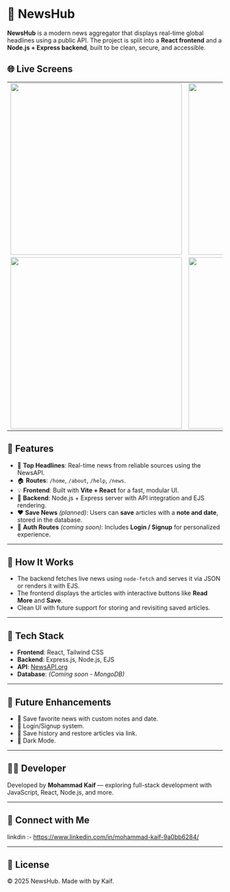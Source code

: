 # 📰 NewsHub

**NewsHub** is a modern news aggregator that displays real-time global headlines using a public API. The project is split into a **React frontend** and a **Node.js + Express backend**, built to be clean, secure, and accessible.

## 🌐 Live Screens

<table>
  <tr>
    <td>
      <img src="https://github.com/user-attachments/assets/038c6f53-3927-4aed-b713-46d4c8675c33" width="400"/>
    </td>
    <td>
      <img src="https://github.com/user-attachments/assets/f13d29dc-feb6-4a16-871a-53282852e5fc" width="400"/>
    </td>
  </tr>
  <tr>
    <td>
      <img src="https://github.com/user-attachments/assets/fbc4e059-0424-4abe-8bb1-14b28db34510" width="400"/>
    </td>
    <td>
      <img src="https://github.com/user-attachments/assets/14360cff-0d3d-45a8-8e5b-cc0c8bfd1370" width="400"/>
    </td>
  </tr>
</table>

## 🚀 Features

- 🔎 **Top Headlines**: Real-time news from reliable sources using the NewsAPI.
- 🏠 **Routes**: `/home`, `/about`, `/help`, `/news`.
- 💡 **Frontend**: Built with **Vite + React** for a fast, modular UI.
- 🔧 **Backend**: Node.js + Express server with API integration and EJS rendering.
- ❤️ **Save News** *(planned)*: Users can **save** articles with a **note and date**, stored in the database.
- 🔐 **Auth Routes** *(coming soon)*: Includes **Login / Signup** for personalized experience.

---

## 🧠 How It Works

- The backend fetches live news using `node-fetch` and serves it via JSON or renders it with EJS.
- The frontend displays the articles with interactive buttons like **Read More** and **Save**.
- Clean UI with future support for storing and revisiting saved articles.

---

## 📁 Tech Stack

- **Frontend**: React, Tailwind CSS
- **Backend**: Express.js, Node.js, EJS
- **API**: [NewsAPI.org](https://newsapi.org)
- **Database**: *(Coming soon - MongoDB)*

---

## 📌 Future Enhancements

- 🔖 Save favorite news with custom notes and date.
- 🧾 Login/Signup system.
- 🧠 Save history and restore articles via link.
- 🌙 Dark Mode.

---

## 🧑‍💻 Developer

Developed by **Mohammad Kaif** — exploring full-stack development with JavaScript, React, Node.js, and more.

---

## 🔗 Connect with Me

linkdin :-   https://www.linkedin.com/in/mohammad-kaif-9a0bb6284/

---

## 📄 License

© 2025 NewsHub. Made with  by Kaif.
